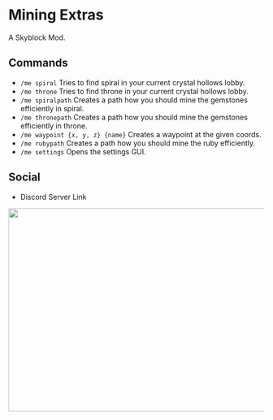# Mining Extras

A Skyblock Mod.
## Commands
  - `/me spiral` Tries to find spiral in your current crystal hollows lobby. 
  - `/me throne` Tries to find throne in your current crystal hollows lobby. 
  - `/me spiralpath` Creates a path how you should mine the gemstones efficiently in spiral.
  - `/me thronepath` Creates a path how you should mine the gemstones efficiently in throne.
  - `/me waypoint {x, y, z} {name}` Creates a waypoint at the given coords.
  - `/me rubypath` Creates a path how you should mine the ruby efficiently.
  - `/me settings` Opens the settings GUI.

## Social
- Discord Server Link


<img src="https://user-images.githubusercontent.com/117566457/204285139-ee2a9a07-503b-48c5-a5b2-559f9fd86ca7.png" width="600" height="400"/>



                                                                                                                                       
